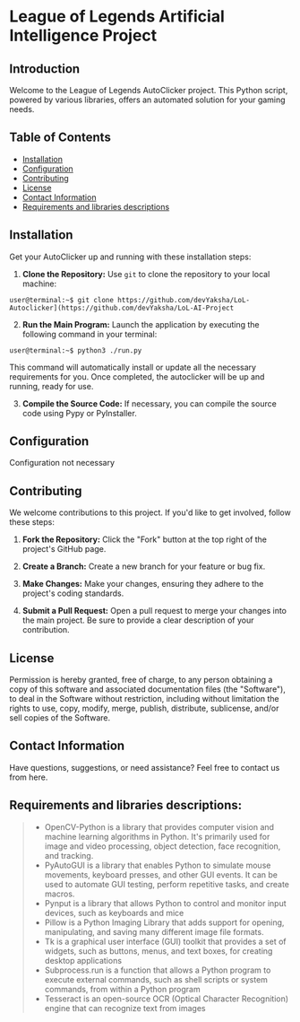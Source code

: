 # League of Legends Artificial Intelligence Project

## Introduction
Welcome to the League of Legends AutoClicker project. This Python script, powered by various libraries, offers an automated solution for your gaming needs.

## Table of Contents
- [Installation](#installation)
- [Configuration](#configuration)
- [Contributing](#contributing)
- [License](#license)
- [Contact Information](#contact-information)
- [Requirements and libraries descriptions](#Requirements-and-libraries-descriptions)

## Installation
Get your AutoClicker up and running with these installation steps:

1. **Clone the Repository:** Use `git` to clone the repository to your local machine:
```
user@terminal:~$ git clone https://github.com/devYaksha/LoL-Autoclicker](https://github.com/devYaksha/LoL-AI-Project
```

2. **Run the Main Program:** Launch the application by executing the following command in your terminal:

```
user@terminal:~$ python3 ./run.py
```

This command will automatically install or update all the necessary requirements for you. Once completed, the autoclicker will be up and running, ready for use.

3. **Compile the Source Code:** If necessary, you can compile the source code using Pypy or PyInstaller.

## Configuration
Configuration not necessary

## Contributing
We welcome contributions to this project. If you'd like to get involved, follow these steps:

1. **Fork the Repository:** Click the "Fork" button at the top right of the project's GitHub page.

2. **Create a Branch:** Create a new branch for your feature or bug fix.

3. **Make Changes:** Make your changes, ensuring they adhere to the project's coding standards.

4. **Submit a Pull Request:** Open a pull request to merge your changes into the main project. Be sure to provide a clear description of your contribution.

## License
Permission is hereby granted, free of charge, to any person obtaining a copy of this software and associated documentation files (the "Software"), to deal in the Software without restriction, including without limitation the rights to use, copy, modify, merge, publish, distribute, sublicense, and/or sell copies of the Software.

## Contact Information
Have questions, suggestions, or need assistance? Feel free to contact us from here.

## Requirements and libraries descriptions:

> - OpenCV-Python is a library that provides computer vision and machine learning algorithms in Python. It's primarily used for image and video processing, object detection, face recognition, and tracking.
> - PyAutoGUI is a library that enables Python to simulate mouse movements, keyboard presses, and other GUI events. It can be used to automate GUI testing, perform repetitive tasks, and create macros. 
> - Pynput is a library that allows Python to control and monitor input devices, such as keyboards and mice
> - Pillow is a Python Imaging Library that adds support for opening, manipulating, and saving many different image file formats.
> - Tk is a graphical user interface (GUI) toolkit that provides a set of widgets, such as buttons, menus, and text boxes, for creating desktop applications
> - Subprocess.run is a function that allows a Python program to execute external commands, such as shell scripts or system commands, from within a Python program
> - Tesseract is an open-source OCR (Optical Character Recognition) engine that can recognize text from images

